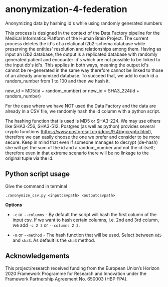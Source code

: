 # anonymization-4-federation
Anonymizing data by hashing id's while using randomly generated numbers

This process is designed in the context of the Data Factory pipeline for the Medical Informatics Platform of the Human Brain Project.
The current process deletes the id's of a relational i2b2-schema database while preserving the entities' resolution and relationships among them. Having as input an i2b2 database, the output is a replicated database with randomly generated patient and encounter id's which are not possible to be linked to the input db's id's. This applies in both ways, meaning the output id's cannot be re-generated in the same way therefore cannot be linked to those of an already anonymized database. To succeed that, we add to each id a random_number from 1 to 100 and then we hash it.

new_id = MD5(id + random_number) or 
new_id = SHA3_224(id + random_number)

For the case where we have NOT used the Data Factory and the data are already in a CSV file, we randomly hash the id column with a python script.

The hashing function that is used is MD5 or SHA3-224. We may use others like SHA3-256, SHA3-512. Postgres (as well as python) provides several crypto functions (https://www.postgresql.org/docs/9.4/pgcrypto.html), therefore we can easily choose the one we prefer and consider to be more secure. 
Keep in mind that even if someone manages to decrypt (de-hash) she will get the sum of the id and a random_number and not the id itself; therefore even in that extreme scenario there will be no linkage to the original tuple via the id.

## Python script usage
Give the command in terminal
```shell
./anonymize_csv.py <inputcsvpath> <outputcsvpath>
```
**Options**

- `-c` or `--columns` -
By default the script will hash the first column of the input csv. If we want to hash certain columns, i.e. 2nd and 3rd column, we add `-c 2 3` or `--columns 2 3`.

- `-m` or `--method` -
The hash function that will be used. Select between `md5` and `sha3`. As default is the `sha3` method.

## Acknowledgements
This project/research received funding from the European Union’s Horizon 2020 Framework Programme for Research and Innovation under the Framework Partnership Agreement No. 650003 (HBP FPA).
